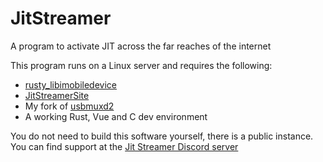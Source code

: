 # JitStreamer
A program to activate JIT across the far reaches of the internet

This program runs on a Linux server and requires the following:
- [rusty_libimobiledevice](https://github.com/jkcoxson/rusty_libimobiledevice)
- [JitStreamerSite](https://github.com/jkcoxson/JitStreamerSite)
- My fork of [usbmuxd2](https://github.com/jkcoxson/usbmuxd2)
- A working Rust, Vue and C dev environment

You do not need to build this software yourself, there is a public instance. 
You can find support at the [Jit Streamer Discord server](https://imgur.com/rr9xJhX)

